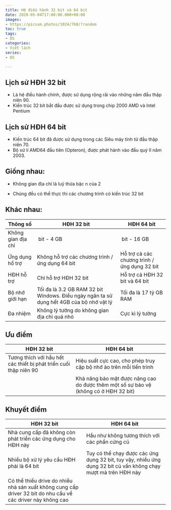 ```yaml
---
title: Hệ điều hành 32 bit và 64 bit
date: 2020-05-04T17:00:00.000+00:00
images:
- https://picsum.photos/1024/768/?random
toc: true
tags:
- OS
categories:
- Viết lách
series:
- OS

---
```

## Lịch sử HĐH 32 bit

* Là hệ điều hành chính, được sử dụng rộng rãi vào những năm đầu thập niên 90.
* Kiến trúc 32 bit bắt đầu được sử dụng trong chip 2000 AMD và Intel Pentium

## Lịch sử HĐH 64 bit

* Kiến trúc 64 bit đã được sử dụng trong các Siêu máy tính từ đầu thập niên 70.
* Bộ xử lí AMD64 đầu tiên (Opteron), được phát hành vào đầu quý II năm 2003.

## Giống nhau:

* Không gian địa chỉ là luỹ thừa bậc n của 2

* Chúng đều có thể thực thi các chương trình có kiến trúc 32 bit

## Khác nhau:

| Thông số           | HĐH 32 bit                                                   | HĐH 64 bit                                   |
| ------------------ | ------------------------------------------------------------ | -------------------------------------------- |
| Không gian địa chỉ | <MATH>2^32</MATH> bit - 4 GB                                 | <MATH>2^64</MATH> bit - 16 GB                |
| Ứng dụng hổ trợ    | Không hỗ trợ các chương trình / ứng dụng 64 bit              | Hỗ trợ cả các chương trình / ứng dụng 32 bit |
| HĐH hỗ trợ         | Chỉ hỗ trợ HĐH 32 bit                                        | Hỗ trợ cả HĐH 32 bit và 64 bit               |
| Bộ nhớ giới hạn    | Tối đa là 3.2 GB RAM 32 bit Windows. Điều ngày ngăn ta sử dụng hết 4GB của bộ nhớ vật lý | Tối đa là 17 tỷ GB RAM                       |
| Đa nhiệm           | Không lý tưởng do không gian địa chỉ quá nhỏ                 | Cực kì lý tưởng                              |

## Ưu điểm

| HĐH 32 bit                                                   | HĐH 64 bit                                                   |
| ------------------------------------------------------------ | ------------------------------------------------------------ |
| Tương thích với hầu hết các thiết bị phát triển cuối thập niên 90 | Hiệu suất cực cao, cho phép truy cập bộ nhớ ảo trên mỗi tiến trình |
|                                                              | Khả năng bảo mật được nâng cao do được thêm một số sự bảo vệ (không có ở HĐH 32 bit) |

## Khuyết điểm

| HĐH 32 bit                                                   | HĐH 64 bit                                                   |
| ------------------------------------------------------------ | ------------------------------------------------------------ |
| Nhà cung cấp đã không còn phát triển các ứng dụng cho HĐH này | Hầu như không tương thích với các phần cứng cũ               |
| Nhiều bộ xử lý yêu cầu HĐH phải là 64 bit                    | Tuy có thể chạy được các ứng dụng 32 bit, tuy vậy, nhiều ứng dụng 32 bit cũ vấn không chạy mượt mà trên HĐH này |
| Có thể thiếu drive do nhiều nhà sản xuất không cung cấp driver 32 bit do nhu cầu về các driver này không cao |                                                              |